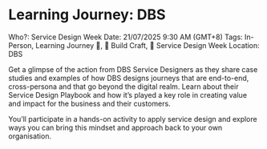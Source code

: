 # Learning Journey: DBS

Who?: Service Design Week
Date: 21/07/2025 9:30 AM (GMT+8)
Tags: In-Person, Learning Journey 🚌, 🔨 Build Craft, 🔹 Service Design Week
Location: DBS

Get a glimpse of the action from DBS Service Designers as they share case studies and examples of how DBS designs journeys that are end-to-end, cross-persona and that go beyond the digital realm. Learn about their Service Design Playbook and how it’s played a key role in creating value and impact for the business and their customers.

You’ll participate in a hands-on activity to apply service design and explore ways you can bring this mindset and approach back to your own organisation.